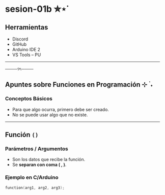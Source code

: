 # sesion-01b ✮⋆˙

## Herramientas

* Discord
* GitHub
* Arduino IDE 2
* VS Tools – PU

***

────୨ৎ────

## Apuntes sobre Funciones en Programación ⊹ ࣪ ˖

### Conceptos Básicos

* Para que algo ocurra, primero debe ser creado.
* No se puede usar algo que no existe.

***
  
## Función `()`

### Parámetros / Argumentos

* Son los datos que recibe la función.
* Se **separan con coma ( , )**.

### Ejemplo en C/Arduino

 ```cpp
function(arg1, arg2, arg3);

```
